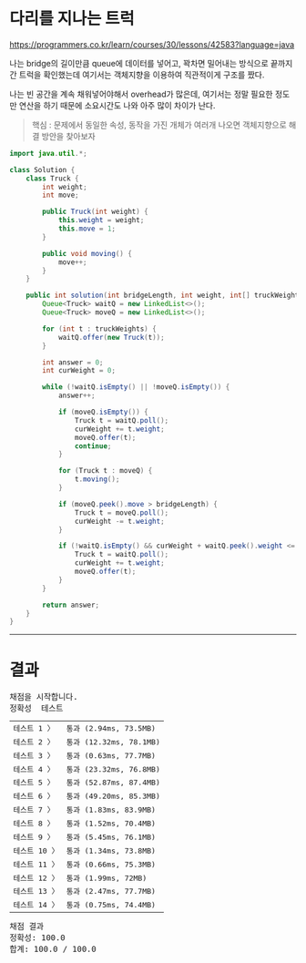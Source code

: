 # 다리를 지나는 트럭
https://programmers.co.kr/learn/courses/30/lessons/42583?language=java

나는 bridge의 길이만큼 queue에 데이터를 넣어고, 꽉차면 밀어내는 방식으로 끝까지 간 트럭을 확인했는데
여기서는 객체지향을 이용하여 직관적이게 구조를 짰다.

나는 빈 공간을 계속 채워넣어야해서 overhead가 많은데, 여기서는 정말 필요한 정도만 연산을 하기 때문에
소요시간도 나와 아주 많이 차이가 난다.

> 핵심 : 문제에서 동일한 속성, 동작을 가진 개체가 여러개 나오면 객체지향으로 해결 방안을 찾아보자

```java
import java.util.*;

class Solution {
    class Truck {
        int weight;
        int move;

        public Truck(int weight) {
            this.weight = weight;
            this.move = 1;
        }

        public void moving() {
            move++;
        }
    }

    public int solution(int bridgeLength, int weight, int[] truckWeights) {
        Queue<Truck> waitQ = new LinkedList<>();
        Queue<Truck> moveQ = new LinkedList<>();

        for (int t : truckWeights) {
            waitQ.offer(new Truck(t));
        }

        int answer = 0;
        int curWeight = 0;

        while (!waitQ.isEmpty() || !moveQ.isEmpty()) {
            answer++;

            if (moveQ.isEmpty()) {
                Truck t = waitQ.poll();
                curWeight += t.weight;
                moveQ.offer(t);
                continue;
            }

            for (Truck t : moveQ) {
                t.moving();
            }

            if (moveQ.peek().move > bridgeLength) {
                Truck t = moveQ.poll();
                curWeight -= t.weight;
            }

            if (!waitQ.isEmpty() && curWeight + waitQ.peek().weight <= weight) {
                Truck t = waitQ.poll();
                curWeight += t.weight;
                moveQ.offer(t);
            }
        }

        return answer;
    }
}
```

----

# 결과

<div id="output" class="console-output tab-pane fade in active show"><pre class="console-content"><div></div><div class="console-heading">채점을 시작합니다.</div><div class="console-message">정확성  테스트</div><table class="console-test-group" data-category="correctness"><tbody><tr data-testcase-id="33014"><td valign="top" class="td-label">테스트 1 <span>〉</span></td><td class="result passed">통과 (2.94ms, 73.5MB)</td></tr><tr data-testcase-id="33015"><td valign="top" class="td-label">테스트 2 <span>〉</span></td><td class="result passed">통과 (12.32ms, 78.1MB)</td></tr><tr data-testcase-id="33016"><td valign="top" class="td-label">테스트 3 <span>〉</span></td><td class="result passed">통과 (0.63ms, 77.7MB)</td></tr><tr data-testcase-id="33017"><td valign="top" class="td-label">테스트 4 <span>〉</span></td><td class="result passed">통과 (23.32ms, 76.8MB)</td></tr><tr data-testcase-id="33018"><td valign="top" class="td-label">테스트 5 <span>〉</span></td><td class="result passed">통과 (52.87ms, 87.4MB)</td></tr><tr data-testcase-id="33019"><td valign="top" class="td-label">테스트 6 <span>〉</span></td><td class="result passed">통과 (49.20ms, 85.3MB)</td></tr><tr data-testcase-id="33020"><td valign="top" class="td-label">테스트 7 <span>〉</span></td><td class="result passed">통과 (1.83ms, 83.9MB)</td></tr><tr data-testcase-id="33021"><td valign="top" class="td-label">테스트 8 <span>〉</span></td><td class="result passed">통과 (1.52ms, 70.4MB)</td></tr><tr data-testcase-id="33022"><td valign="top" class="td-label">테스트 9 <span>〉</span></td><td class="result passed">통과 (5.45ms, 76.1MB)</td></tr><tr data-testcase-id="33023"><td valign="top" class="td-label">테스트 10 <span>〉</span></td><td class="result passed">통과 (1.34ms, 73.8MB)</td></tr><tr data-testcase-id="33024"><td valign="top" class="td-label">테스트 11 <span>〉</span></td><td class="result passed">통과 (0.66ms, 75.3MB)</td></tr><tr data-testcase-id="33025"><td valign="top" class="td-label">테스트 12 <span>〉</span></td><td class="result passed">통과 (1.99ms, 72MB)</td></tr><tr data-testcase-id="33026"><td valign="top" class="td-label">테스트 13 <span>〉</span></td><td class="result passed">통과 (2.47ms, 77.7MB)</td></tr><tr data-testcase-id="69253"><td valign="top" class="td-label">테스트 14 <span>〉</span></td><td class="result passed">통과 (0.75ms, 74.4MB)</td></tr></tbody></table><div class="console-heading">채점 결과</div><div class="console-message">정확성: 100.0</div><div class="console-message">합계: 100.0 / 100.0</div></pre></div>
